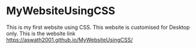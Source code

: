 # MyWebsiteUsingCSS
This is my first website using CSS.
This website is customised for Desktop only.
This is the website link
https://aswath2001.github.io/MyWebsiteUsingCSS/
